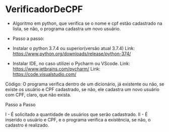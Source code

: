 # VerificadorDeCPF
- Algoritmo em python, que verifica se o nome e cpf estão cadastrado na lista, se não, o programa cadastra um novo usuário.

- Passo a passo:
- Instalar o python 3.7.4 ou superior(versão atual 3.7.4) 
  Link: https://www.python.org/downloads/release/python-374/
- Instalar IDE, no caso utilizei o Pycharm ou VScode.
  Link: https://www.jetbrains.com/pycharm/
  Link: https://code.visualstudio.com/

Código:
O programa verifica dentro de um dicionário, já existente ou não, se existe os usuário e CPF cadastrado, se não, ele cadastra um novo usuário com CPF, claro, que não exista.

Passo a Passo

I - É solicitado a quantidade de usuários que serão cadastrado.
II - É inserido o usuário e CPF, e o programa verifica a existência, se não, o cadastro é realizado.
  


